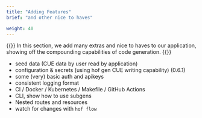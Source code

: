 ```yaml
---
title: "Adding Features"
brief: "and other nice to haves"

weight: 40
---
```


{{<lead>}}
In this section, we add many extras and nice to haves to our application,
showing off the compounding capabilities of code generation.
{{</lead>}}

- seed data (CUE data by user read by application)
- configuration & secrets (using hof gen CUE writing capability) (0.6.1)
- some (very) basic auth and apikeys
- consistent logging format
- CI / Docker / Kubernetes / Makefile / GitHub Actions
- CLI, show how to use subgens
- Nested routes and resources
- watch for changes with `hof flow`

<!--
The full code for this section can be found on GitHub
[code/first-example/more-features](https://github.com/hofstadter-io/hof-docs/tree/main/code/first-example/more-features)
-->
